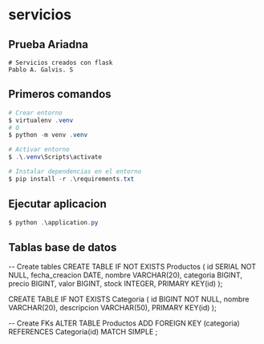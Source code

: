 # servicios

## Prueba Ariadna
```
# Servicios creados con flask
Pablo A. Galvis. S 
```

## Primeros comandos

```powershell
# Crear entorno
$ virtualenv .venv
# O
$ python -m venv .venv

# Activar entorno
$ .\.venv\Scripts\activate

# Instalar dependencias en el entorno
$ pip install -r .\requirements.txt
```

## Ejecutar aplicacion

```powershell
$ python .\application.py
```

## Tablas base de datos

-- Create tables
CREATE TABLE IF NOT EXISTS Productos
(
    id SERIAL NOT NULL,
    fecha_creacion DATE,
    nombre VARCHAR(20),
    categoria BIGINT,
    precio BIGINT,
    valor BIGINT,
    stock INTEGER,
    PRIMARY KEY(id)
);

CREATE TABLE IF NOT EXISTS Categoria
(
    id BIGINT NOT NULL,
    nombre VARCHAR(20),
    descripcion VARCHAR(50),
    PRIMARY KEY(id)
);


-- Create FKs
ALTER TABLE Productos
    ADD    FOREIGN KEY (categoria)
    REFERENCES Categoria(id)
    MATCH SIMPLE
;
    